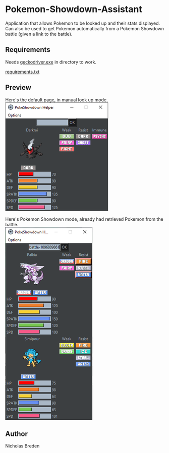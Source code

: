 # Pokemon-Showdown-Assistant

Application that allows Pokemon to be looked up and their stats displayed. Can also be used to get Pokemon automatically from a Pokemon Showdown battle (given a link to the battle).

## Requirements

Needs [geckodriver.exe](https://github.com/mozilla/geckodriver/releases) in directory to work.

[requirements.txt](https://github.com/nbreden00/Pokemon-Showdown-Assistant/blob/master/requirements.txt)

## Preview

Here's the default page, in manual look up mode.  
![default_image](/example_images/example_regular_mode.png)

Here's Pokemon Showdown mode, already had retrieved Pokemon from the battle.   
![showdown_image](/example_images/example_showdown_mode.png)

## Author
Nicholas Breden

